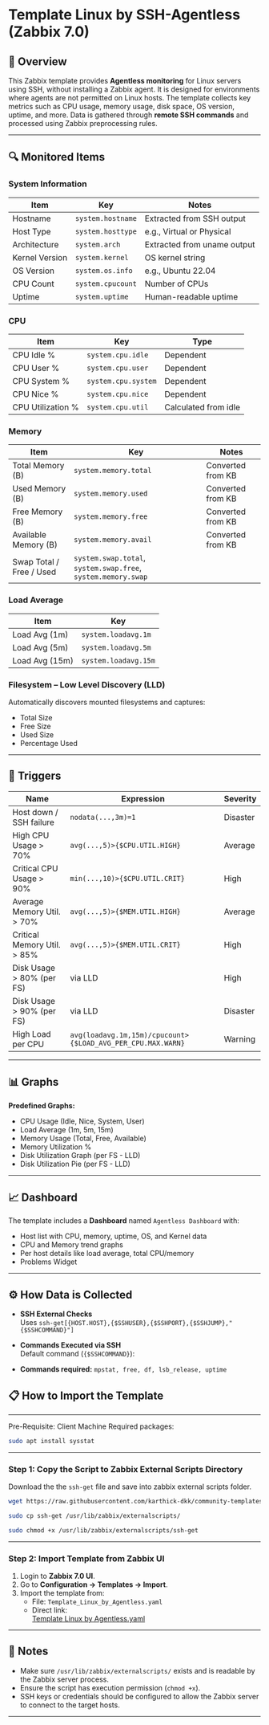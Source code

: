 # Template Linux by SSH-Agentless (Zabbix 7.0)

## 📌 Overview
This Zabbix template provides **Agentless monitoring** for Linux servers using SSH, without installing a Zabbix agent.
It is designed for environments where agents are not permitted on Linux hosts.
The template collects key metrics such as CPU usage, memory usage, disk space, OS version, uptime, and more.
Data is gathered through **remote SSH commands** and processed using Zabbix preprocessing rules.

---

## 🔍 Monitored Items

### **System Information**
| Item | Key | Notes |
|------|-----|-------|
| Hostname | `system.hostname` | Extracted from SSH output |
| Host Type | `system.hosttype` | e.g., Virtual or Physical |
| Architecture | `system.arch` | Extracted from uname output |
| Kernel Version | `system.kernel` | OS kernel string |
| OS Version | `system.os.info` | e.g., Ubuntu 22.04 |
| CPU Count | `system.cpucount` | Number of CPUs |
| Uptime | `system.uptime` | Human-readable uptime |

### **CPU**
| Item | Key | Type |
|------|-----|------|
| CPU Idle % | `system.cpu.idle` | Dependent |
| CPU User % | `system.cpu.user` | Dependent |
| CPU System % | `system.cpu.system` | Dependent |
| CPU Nice % | `system.cpu.nice` | Dependent |
| CPU Utilization % | `system.cpu.util` | Calculated from idle |

### **Memory**
| Item | Key | Notes |
|------|-----|-------|
| Total Memory (B) | `system.memory.total` | Converted from KB |
| Used Memory (B) | `system.memory.used` | Converted from KB |
| Free Memory (B) | `system.memory.free` | Converted from KB |
| Available Memory (B) | `system.memory.avail` | Converted from KB |
| Swap Total / Free / Used | `system.swap.total`, `system.swap.free`, `system.memory.swap` | |

### **Load Average**
| Item | Key |
|------|-----|
| Load Avg (1m) | `system.loadavg.1m` |
| Load Avg (5m) | `system.loadavg.5m` |
| Load Avg (15m) | `system.loadavg.15m` |

### **Filesystem – Low Level Discovery (LLD)**
Automatically discovers mounted filesystems and captures:
- Total Size
- Free Size
- Used Size
- Percentage Used

---

## 🚨 Triggers

| Name | Expression | Severity |
|------|------------|----------|
| Host down / SSH failure | `nodata(...,3m)=1` | Disaster |
| High CPU Usage > 70% | `avg(...,5)>{$CPU.UTIL.HIGH}` | Average |
| Critical CPU Usage > 90% | `min(...,10)>{$CPU.UTIL.CRIT}` | High |
| Average Memory Util. > 70% | `avg(...,5)>{$MEM.UTIL.HIGH}` | Average |
| Critical Memory Util. > 85% | `avg(...,5)>{$MEM.UTIL.CRIT}` | High |
| Disk Usage > 80% (per FS) | via LLD | High |
| Disk Usage > 90% (per FS) | via LLD | Disaster |
| High Load per CPU | `avg(loadavg.1m,15m)/cpucount>{$LOAD_AVG_PER_CPU.MAX.WARN}` | Warning |

---

## 📊 Graphs

**Predefined Graphs:**
- CPU Usage (Idle, Nice, System, User)
- Load Average (1m, 5m, 15m)
- Memory Usage (Total, Free, Available)
- Memory Utilization %
- Disk Utilization Graph (per FS - LLD)
- Disk Utilization Pie (per FS - LLD)

---

## 📈 Dashboard

The template includes a **Dashboard** named `Agentless Dashboard` with:
- Host list with CPU, memory, uptime, OS, and Kernel data
- CPU and Memory trend graphs
- Per host details like load average, total CPU/memory
- Problems Widget

---

## ⚙ How Data is Collected

- **SSH External Checks**  
  Uses `ssh-get[{HOST.HOST},{$SSHUSER},{$SSHPORT},{$SSHJUMP},"{$SSHCOMMAND}"]`
  
- **Commands Executed via SSH**  
  Default command (`{$SSHCOMMAND}`):
- **Commands required:** 
`mpstat, free, df, lsb_release, uptime `


## 📋 How to Import the Template
---
Pre-Requisite: 
Client Machine Required packages: 

```bash
sudo apt install sysstat
```

---

### **Step 1: Copy the Script to Zabbix External Scripts Directory**

Download the the `ssh-get` file and save into zabbix external scripts folder.
```bash
wget https://raw.githubusercontent.com/karthick-dkk/community-templates/refs/heads/main/Operating_Systems/Linux/template_Linux_by_Agentless/7.0/ssh-get

sudo cp ssh-get /usr/lib/zabbix/externalscripts/

sudo chmod +x /usr/lib/zabbix/externalscripts/ssh-get
```

---

### **Step 2: Import Template from Zabbix UI**
1. Login to **Zabbix 7.0 UI**.
2. Go to **Configuration → Templates → Import**.
3. Import the template from:
   - File: `Template_Linux_by_Agentless.yaml`
   - Direct link:  
     [Template Linux by Agentless.yaml](https://github.com/karthick-dkk/community-templates/blob/main/Operating_Systems/Linux/template_Linux_by_Agentless/7.0/template_Linux_by_Agentless.yaml)

---

## 📌 Notes
- Make sure `/usr/lib/zabbix/externalscripts/` exists and is readable by the Zabbix server process.
- Ensure the script has execution permission (`chmod +x`).
- SSH keys or credentials should be configured to allow the Zabbix server to connect to the target hosts.

---
